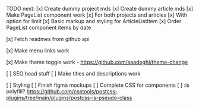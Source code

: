 TODO next:
[x] Create dummy project mds
[x] Create dummy article mds
[x] Make PageList component work
  [x] For both projects and articles
  [x] With option for limit
  [x] Basic markup and styling for ArticleListItem
  [x] Order PageList component items by date

[x] Fetch readmes from github api

[x] Make menu links work

[x] Make theme toggle work - https://github.com/saadeghi/theme-change

[ ] SEO head stuff
  [ ] Make titles and descriptions work

[ ] Styling
  [ ] Finish figma mockups
  [ ] Complete CSS for components
  [ ] :is polyfill? https://github.com/csstools/postcss-plugins/tree/main/plugins/postcss-is-pseudo-class